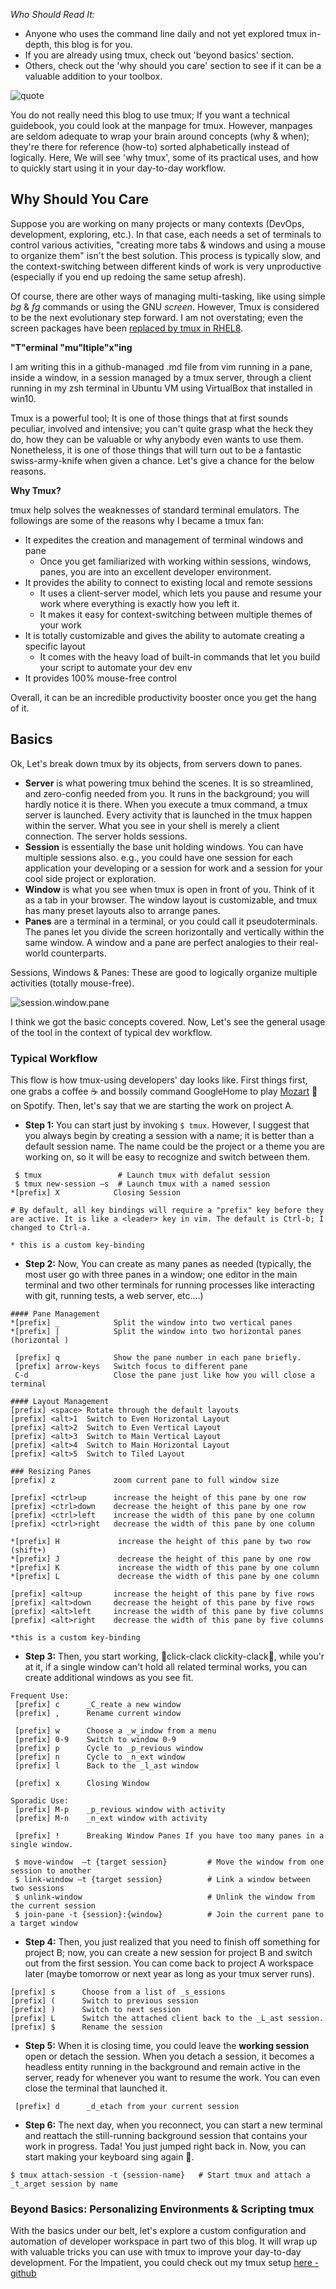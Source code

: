 _Who Should Read It:_
  - Anyone who uses the command line daily and not yet explored tmux in-depth, this blog is for you.
  - If you are already using tmux, check out 'beyond basics' section.
  - Others, check out the 'why should you care' section to see if it can be a valuable addition to your toolbox.

![quote](https://dev-to-uploads.s3.amazonaws.com/uploads/articles/lyc8bs2wkp9lrjgcjdt5.jpg)
 
You do not really need this blog to use tmux; If you want a technical guidebook, you could look at the manpage for tmux. However, manpages are seldom adequate to wrap your brain around concepts (why & when); they're there for reference (how-to) sorted alphabetically instead of logically. Here, We will see 'why tmux', some of its practical uses, and how to quickly start using it in your day-to-day workflow.

## Why Should You Care
Suppose you are working on many projects or many contexts (DevOps, development, exploring, etc.). In that case, each needs a set of terminals to control various activities, "creating more tabs & windows and using a mouse to organize them" isn't the best solution. This process is typically slow, and the context-switching between different kinds of work is very unproductive (especially if you end up redoing the same setup afresh).

Of course, there are other ways of managing multi-tasking, like using simple _bg_ & _fg_ commands or using the GNU _screen_. However, Tmux is considered to be the next evolutionary step forward. I am not overstating; even the screen packages have been [replaced by tmux in RHEL8](https://access.redhat.com/solutions/4136481).

**"T"erminal "mu"ltiple"x"ing**

I am writing this in a github-managed .md file from vim running in a pane, inside a window, in a session managed by a tmux server, through a client running in my zsh terminal in Ubuntu VM using VirtualBox that installed in win10.

Tmux is a powerful tool; It is one of those things that at first sounds peculiar, involved and intensive; you can't quite grasp what the heck they do, how they can be valuable or why anybody even wants to use them. Nonetheless, it is one of those things that will turn out to be a fantastic swiss-army-knife when given a chance. Let's give a chance for the below reasons.

**Why Tmux?**

tmux help solves the weaknesses of standard terminal emulators. The followings are some of the reasons why I became a tmux fan:

- It expedites the creation and management of terminal windows and pane
  - Once you get familiarized with working within sessions, windows, panes, you are into an excellent developer environment.
- It provides the ability to connect to existing local and remote sessions
  - It uses a client-server model, which lets you pause and resume your work where everything is exactly how you left it.
  - It makes it easy for context-switching between multiple themes of your work
- It is totally customizable and gives the ability to automate creating a specific layout
  - It comes with the heavy load of built-in commands that let you build your script to automate your dev env
- It provides 100% mouse-free control

Overall, it can be an incredible productivity booster once you get the hang of it.

## Basics
Ok, Let's break down tmux by its objects, from servers down to panes.

- **Server** is what powering tmux behind the scenes. It is so streamlined, and zero-config needed from you. It runs in the background; you will hardly notice it is there. When you execute a tmux command, a tmux server is launched. Every activity that is launched in the tmux happen within the server. What you see in your shell is merely a client connection. The server holds sessions.
- **Session** is essentially the base unit holding windows. You can have multiple sessions also. e.g., you could have one session for each application your developing or a session for work and a session for your cool side project or exploration.
- **Window** is what you see when tmux is open in front of you. Think of it as a tab in your browser. The window layout is customizable, and tmux has many preset layouts also to arrange panes.
- **Panes** are a terminal in a terminal, or you could call it pseudoterminals. The panes let you divide the screen horizontally and vertically within the same window. A window and a pane are perfect analogies to their real-world counterparts.

Sessions, Windows & Panes: These are good to logically organize multiple activities (totally mouse-free).

![session.window.pane](https://dev-to-uploads.s3.amazonaws.com/uploads/articles/69mupucxk4ec0l0py5cr.png)

I think we got the basic concepts covered. Now, Let's see the general usage of the tool in the context of typical dev workflow.

### Typical Workflow
This flow is how tmux-using developers' day looks like. First things first, one grabs a coffee ☕ and bossily command GoogleHome to play [Mozart](https://open.spotify.com/track/7kCQHbrTpu7lzm22uGMKMG?si=caab7dc2fd454728) 🎵 on Spotify. Then, let's say that we are starting the work on project A.

- **Step 1:** You can start just by invoking ```$ tmux```. However, I suggest that you always begin by creating a session with a name; it is better than a default session name. The name could be the project or a theme you are working on, so it will be easy to recognize and switch between them.

```
 $ tmux                 # Launch tmux with defalut session    
 $ tmux new-session –s  # Launch tmux with a named session
*[prefix] X            Closing Session

# By default, all key bindings will require a "prefix" key before they are active. It is like a <leader> key in vim. The default is Ctrl-b; I changed to Ctrl-a. 

* this is a custom key-binding
```

</details>

- **Step 2:** Now, You can create as many panes as needed (typically, the most user go with three panes in a window; one editor in the main terminal and two other terminals for running processes like interacting with git, running tests, a web server, etc.…)

```
#### Pane Management
*[prefix] _            Split the window into two vertical panes
*[prefix] |            Split the window into two horizontal panes (horizontal )

 [prefix] q            Show the pane number in each pane briefly.
 [prefix] arrow-keys   Switch focus to different pane
 C-d                   Close the pane just like how you will close a terminal

#### Layout Management
[prefix] <space> Rotate through the default layouts
[prefix] <alt>1  Switch to Even Horizontal Layout
[prefix] <alt>2  Switch to Even Vertical Layout
[prefix] <alt>3  Switch to Main Vertical Layout
[prefix] <alt>4  Switch to Main Horizontal Layout
[prefix] <alt>5  Switch to Tiled Layout

### Resizing Panes
[prefix] z             zoom current pane to full window size

[prefix] <ctrl>up      increase the height of this pane by one row
[prefix] <ctrl>down    decrease the height of this pane by one row
[prefix] <ctrl>left    increase the width of this pane by one column
[prefix] <ctrl>right   decrease the width of this pane by one column

*[prefix] H             increase the height of this pane by two row (shift+)
*[prefix] J             decrease the height of this pane by one row
*[prefix] K             increase the width of this pane by one column
*[prefix] L             decrease the width of this pane by one column

[prefix] <alt>up       increase the height of this pane by five rows
[prefix] <alt>down     decrease the height of this pane by five rows
[prefix] <alt>left     increase the width of this pane by five columns
[prefix] <alt>right    decrease the width of this pane by five columns

*this is a custom key-binding
```

- **Step 3:** Then, you start working, 🎵click-clack clickity-clack🎵, while you'r at it, if a single window can't hold all related terminal works, you can create additional windows as you see fit.

```
Frequent Use:
 [prefix] c      _C_reate a new window
 [prefix] ,      Rename current window

 [prefix] w      Choose a _w_indow from a menu
 [prefix] 0-9    Switch to window 0-9
 [prefix] p      Cycle to _p_revious window
 [prefix] n      Cycle to _n_ext window
 [prefix] l      Back to the _l_ast window

 [prefix] x      Closing Window

Sporadic Use:
 [prefix] M-p    _p_revious window with activity
 [prefix] M-n    _n_ext window with activity

 [prefix] !      Breaking Window Panes If you have too many panes in a single window.

 $ move-window  –t {target session}         # Move the window from one session to another
 $ link-window –t {target session}          # Link a window between two sessions         
 $ unlink-window                            # Unlink the window from the current session
 $ join-pane -t {session}:{window}          # Join the current pane to a target window
```


- **Step 4:** Then, you just realized that you need to finish off something for project B; now, you can create a new session for project B and switch out from the first session. You can come back to project A workspace later (maybe tomorrow or next year as long as your tmux server runs).

```
[prefix] s      Choose from a list of _s_essions
[prefix] (      Switch to previous session
[prefix] )      Switch to next session
[prefix] L      Switch the attached client back to the _L_ast session.
[prefix] $      Rename the session
```
</details>

- **Step 5:** When it is closing time, you could leave the **working session** open or detach the session. When you detach a session, it becomes a headless entity running in the background and remain active in the server, ready for whenever you want to resume the work. You can even close the terminal that launched it.

```
 [prefix] d      _d_etach from your current session
```

- **Step 6:** The next day, when you reconnect, you can start a new terminal and reattach the still-running background session that contains your work in progress. Tada! You just jumped right back in. Now, you can start making your keyboard sing again 🎵.

```
$ tmux attach-session -t {session-name}   # Start tmux and attach a _t_arget session by name
```

### Beyond Basics: Personalizing Environments & Scripting tmux

With the basics under our belt, let's explore a custom configuration and automation of developer workspace in part two of this blog. It will wrap up with valuable tricks you can use with tmux to improve your day-to-day development. For the Impatient, you could check out my tmux setup [here -github](https://github.com/krishnam-eng/ohmy-linux/tree/main/tmux) 
